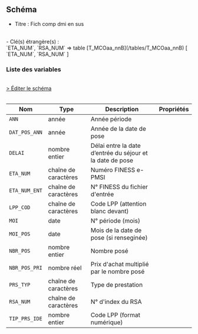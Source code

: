 ## Schéma

- Titre : Fich comp dmi en sus
<br />
- Clé(s) étrangère(s) : <br />
`ETA_NUM`, `RSA_NUM` => table [T_MCOaa_nnB](/tables/T_MCOaa_nnB) [ `ETA_NUM`, `RSA_NUM` ]<br />

### Liste des variables
<br />
<div>
    <a href="https://gitlab.com/healthdatahub/schema-snds/edit/master/schemas/PMSI/PMSI%20MCO/T_MCOaa_nnDMIP.json"  
    arget="_blank" rel="noopener noreferrer">> Éditer le schéma</a>
    <OutboundLink />
</div>
<br />

Nom|Type|Description|Propriétés
-|-|-|-
`ANN`|année|Année période||
`DAT_POS_ANN`|année|Année de la date de pose||
`DELAI`|nombre entier|Délai entre la date d’entrée du séjour et la date de pose||
`ETA_NUM`|chaîne de caractères|Numéro FINESS e-PMSI||
`ETA_NUM_ENT`|chaîne de caractères|N° FINESS du fichier d&#x27;entrée||
`LPP_COD`|chaîne de caractères|Code LPP (attention blanc devant)||
`MOI`|date|N° période (mois)||
`MOI_POS`|date|Mois de la date de pose (si renseginée)||
`NBR_POS`|nombre entier|Nombre posé||
`NBR_POS_PRI`|nombre réel|Prix d&#x27;achat multiplié par le nombre posé||
`PRS_TYP`|chaîne de caractères|Type de prestation||
`RSA_NUM`|chaîne de caractères|N° d&#x27;index du RSA||
`TIP_PRS_IDE`|nombre entier|Code LPP (format numérique)||

